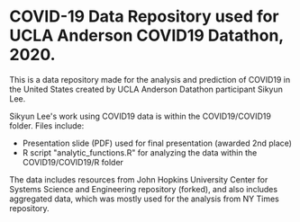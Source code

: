 # COVID-19 Data Repository used for UCLA Anderson COVID19 Datathon, 2020. 

This is a data repository made for the analysis and prediction of COVID19 in the United States created by UCLA Anderson Datathon participant Sikyun Lee. 

Sikyun Lee's work using COVID19 data is within the COVID19/COVID19 folder. Files include:
- Presentation slide (PDF) used for final presentation (awarded 2nd place)
- R script "analytic_functions.R" for analyzing the data within the COVID19/COVID19/R folder

The data includes resources from John Hopkins University Center for Systems Science and Engineering repository (forked), and also includes aggregated data, which was mostly used for the analysis from NY Times repository. 
